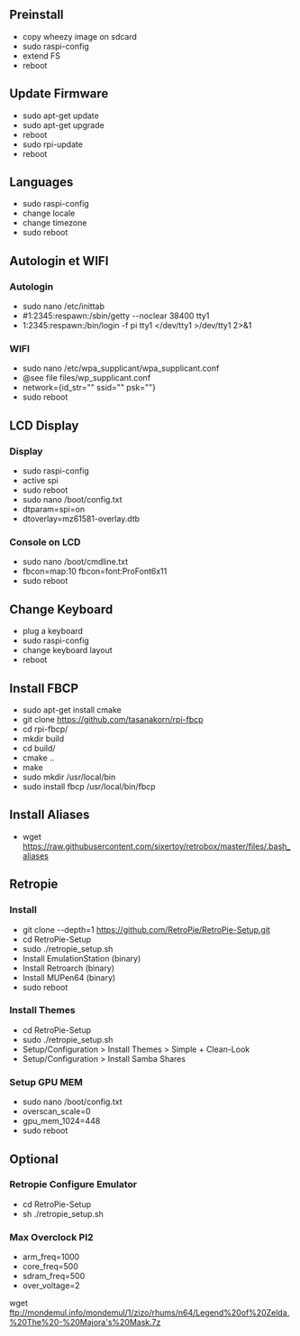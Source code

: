 

## Preinstall
- copy wheezy image on sdcard
- sudo raspi-config
- extend FS
- reboot

## Update Firmware
- sudo apt-get update
- sudo apt-get upgrade
- reboot
- sudo rpi-update
- reboot

## Languages
- sudo raspi-config
- change locale
- change timezone
- sudo reboot

## Autologin et WIFI

### Autologin
- sudo nano /etc/inittab
- #1:2345:respawn:/sbin/getty --noclear 38400 tty1
- 1:2345:respawn:/bin/login -f pi tty1 </dev/tty1 >/dev/tty1 2>&1

### WIFI
- sudo nano /etc/wpa_supplicant/wpa_supplicant.conf
- @see file files/wp_supplicant.conf
- network={id_str="" ssid="" psk=""}
- sudo reboot

## LCD Display

### Display
- sudo raspi-config
- active spi
- sudo reboot
- sudo nano /boot/config.txt
- dtparam=spi=on
- dtoverlay=mz61581-overlay.dtb

### Console on LCD
- sudo nano /boot/cmdline.txt
- fbcon=map:10 fbcon=font:ProFont6x11
- sudo reboot

## Change Keyboard
- plug a keyboard
- sudo raspi-config
- change keyboard layout
- reboot

## Install FBCP
- sudo apt-get install cmake
- git clone https://github.com/tasanakorn/rpi-fbcp
- cd rpi-fbcp/
- mkdir build
- cd build/
- cmake ..
- make
- sudo mkdir /usr/local/bin
- sudo install fbcp /usr/local/bin/fbcp

## Install Aliases
- wget https://raw.githubusercontent.com/sixertoy/retrobox/master/files/.bash_aliases 

## Retropie

### Install
- git clone --depth=1 https://github.com/RetroPie/RetroPie-Setup.git
- cd RetroPie-Setup
- sudo ./retropie_setup.sh
- Install EmulationStation (binary)
- Install Retroarch (binary)
- Install MUPen64 (binary)
- sudo reboot

### Install Themes
- cd RetroPie-Setup
- sudo ./retropie_setup.sh
- Setup/Configuration > Install Themes > Simple + Clean-Look
- Setup/Configuration > Install Samba Shares

### Setup GPU MEM
- sudo nano /boot/config.txt
- overscan_scale=0
- gpu_mem_1024=448
- sudo reboot

## Optional

### Retropie Configure Emulator
- cd RetroPie-Setup
- sh ./retropie_setup.sh

### Max Overclock PI2
- arm_freq=1000
- core_freq=500
- sdram_freq=500
- over_voltage=2


wget ftp://mondemul.info/mondemul/1/zizo/rhums/n64/Legend%20of%20Zelda,%20The%20-%20Majora's%20Mask.7z
